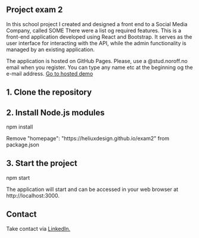 ## Project exam 2
In this school project I created and designed a front end to a Social Media Company, called SOME There were a list og required features.
This  is a front-end application developed using React and Bootstrap. It serves as the user interface for interacting with the API, while the admin functionality is managed by an existing application. 
<p>The application is hosted on GitHub Pages. Please, use a @stud.noroff.no email when you register. You can type any name etc at the beginning og the e-mail address.
<a href="https://heliuxdesign.github.io/project2/" class="btn btn-primary">Go to hosted demo</a></p>
 
## 1. Clone the repository
## 2. Install Node.js modules
   npm install
   <p>Remove "homepage": "https://heliuxdesign.github.io/exam2" from package.json</p>
   
## 3. Start the project
   npm start
   <p>The application will start and can be accessed in your web browser at http://localhost:3000.</p>






## Contact
Take contact via <a  href="https://www.linkedin.com/in/heli-j%C3%A4rvel%C3%A4inen-714ba818b/">LinkedIn.</a>






